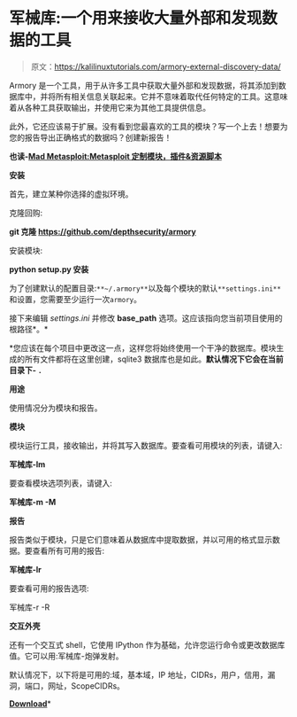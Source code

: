 # 军械库:一个用来接收大量外部和发现数据的工具

> 原文：<https://kalilinuxtutorials.com/armory-external-discovery-data/>

Armory 是一个工具，用于从许多工具中获取大量外部和发现数据，将其添加到数据库中，并将所有相关信息关联起来。它并不意味着取代任何特定的工具。这意味着从各种工具获取输出，并使用它来为其他工具提供信息。

此外，它还应该易于扩展。没有看到您最喜欢的工具的模块？写一个上去！想要为您的报告导出正确格式的数据吗？创建新报告！

**也读-[Mad Metasploit:Metasploit 定制模块，插件&资源脚本](https://kalilinuxtutorials.com/mad-metasploit/)**

**安装**

首先，建立某种你选择的虚拟环境。

克隆回购:

**git 克隆 https://github.com/depthsecurity/armory**

安装模块:

**python setup.py 安装**

为了创建默认的配置目录:`**~/.armory**`以及每个模块的默认`**settings.ini**`和设置，您需要至少运行一次`armory`。

接下来编辑 *settings.ini* 并修改 **base_path** 选项。这应该指向您当前项目使用的根路径*。*

 *您应该在每个项目中更改这一点，这样您将始终使用一个干净的数据库。模块生成的所有文件都将在这里创建，sqlite3 数据库也是如此。**默认情况下它会在当前目录下- `.`**

**用途**

使用情况分为模块和报告。

**模块**

模块运行工具，接收输出，并将其写入数据库。要查看可用模块的列表，请键入:

**军械库-lm**

要查看模块选项列表，请键入:

**军械库-m -M**

**报告**

报告类似于模块，只是它们意味着从数据库中提取数据，并以可用的格式显示数据。要查看所有可用的报告:

**军械库-lr**

要查看可用的报告选项:

军械库-r -R

**交互外壳**

还有一个交互式 shell，它使用 IPython 作为基础，允许您运行命令或更改数据库值。它可以用:军械库-炮弹发射。

默认情况下，以下将是可用的:域，基本域，IP 地址，CIDRs，用户，信用，漏洞，端口，网址，ScopeCIDRs。

[**Download**](https://github.com/depthsecurity/armory)*